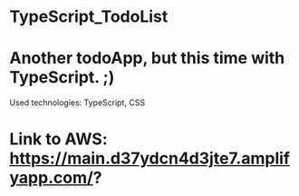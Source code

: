 # TypeScript_TodoList
# Another todoApp, but this time with TypeScript. ;)
Used technologies: TypeScript, CSS
# Link to AWS: https://main.d37ydcn4d3jte7.amplifyapp.com/?
